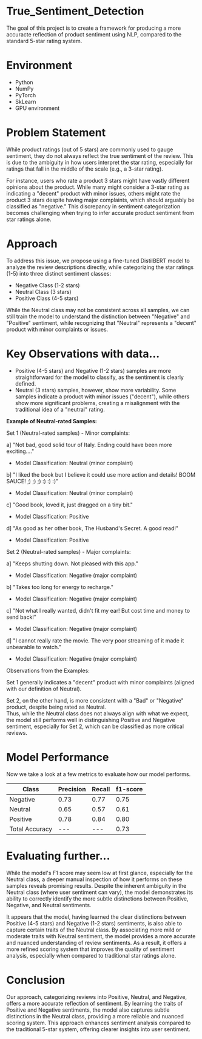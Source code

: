 # True_Sentiment_Detection

The goal of this project is to create a framework for producing a more accuracte reflection of product sentiment using NLP, compared to the standard 5-star rating system. 

# Environment
- Python
- NumPy
- PyTorch
- SkLearn
- GPU environment

# Problem Statement
While product ratings (out of 5 stars) are commonly used to gauge sentiment, they do not always reflect the true sentiment of the review. This is due to the ambiguity in how users interpret the star rating, especially for ratings that fall in the middle of the scale (e.g., a 3-star rating).

For instance, users who rate a product 3 stars might have vastly different opinions about the product. While many might consider a 3-star rating as indicating a "decent" product with minor issues, others might rate the product 3 stars despite having major complaints, which should arguably be classified as "negative." This discrepancy in sentiment categorization becomes challenging when trying to infer accurate product sentiment from star ratings alone.

# Approach

To address this issue, we propose using a fine-tuned DistilBERT model to analyze the review descriptions directly, while categorizing the star ratings (1-5) into three distinct sentiment classes:

- Negative Class (1-2 stars)
- Neutral Class (3 stars)
- Positive Class (4-5 stars)
  
While the Neutral class may not be consistent across all samples, we can still train the model to understand the distinction between "Negative" and "Positive" sentiment, while recognizing that "Neutral" represents a "decent" product with minor complaints or issues.

# Key Observations with data...

- Positive (4-5 stars) and Negative (1-2 stars) samples are more straightforward for the model to classify, as the sentiment is clearly defined.
- Neutral (3 stars) samples, however, show more variability. Some samples indicate a product with minor issues ("decent"), while others show more significant problems, creating a misalignment with the traditional idea of a "neutral" rating.

**Example of Neutral-rated Samples:**

Set 1 (Neutral-rated samples) - Minor complaints:
  
a] "Not bad, good solid tour of Italy. Ending could have been more exciting...."

- Model Classification: Neutral (minor complaint)
  
b] "I liked the book but I believe it could use more action and details! BOOM SAUCE! ;) ;) ;) :) :) :)"

- Model Classification: Neutral (minor complaint)

c] "Good book, loved it, just dragged on a tiny bit."

- Model Classification: Positive
  
d] "As good as her other book, The Husband's Secret. A good read!"

- Model Classification: Positive
  
Set 2 (Neutral-rated samples) - Major complaints:

a] "Keeps shutting down. Not pleased with this app."

- Model Classification: Negative (major complaint)

b] "Takes too long for energy to recharge."

- Model Classification: Negative (major complaint)

c] "Not what I really wanted, didn't fit my ear! But cost time and money to send back!"

- Model Classification: Negative (major complaint)
  
d] "I cannot really rate the movie. The very poor streaming of it made it unbearable to watch."

- Model Classification: Negative (major complaint)

Observations from the Examples:

Set 1 generally indicates a "decent" product with minor complaints (aligned with our definition of Neutral).

Set 2, on the other hand, is more consistent with a "Bad" or "Negative" product, despite being rated as Neutral.
<br>
Thus, while the Neutral class does not always align with what we expect, the model still performs well in distinguishing Positive and Negative sentiment, especially for Set 2, which can be classified as more critical reviews.

# Model Performance

Now we take a look at a few metrics to evaluate how our model performs.

Class | Precision| Recall | f1-score
---| ---| ---| ---
Negative | 0.73| 0.77| 0.75
Neutral| 0.65| 0.57| 0.61
Positive| 0.78| 0.84| 0.80
Total Accuracy| ---| ---| 0.73

# Evaluating further...

While the model's F1 score may seem low at first glance, especially for the Neutral class, a deeper manual inspection of how it performs on these samples reveals promising results. Despite the inherent ambiguity in the Neutral class (where user sentiment can vary), the model demonstrates its ability to correctly identify the more subtle distinctions between Positive, Negative, and Neutral sentiments.

It appears that the model, having learned the clear distinctions between Positive (4-5 stars) and Negative (1-2 stars) sentiments, is also able to capture certain traits of the Neutral class. By associating more mild or moderate traits with Neutral sentiment, the model provides a more accurate and nuanced understanding of review sentiments. As a result, it offers a more refined scoring system that improves the quality of sentiment analysis, especially when compared to traditional star ratings alone.

# Conclusion

Our approach, categorizing reviews into Positive, Neutral, and Negative, offers a more accurate reflection of sentiment. By learning the traits of Positive and Negative sentiments, the model also captures subtle distinctions in the Neutral class, providing a more reliable and nuanced scoring system. This approach enhances sentiment analysis compared to the traditional 5-star system, offering clearer insights into user sentiment.
